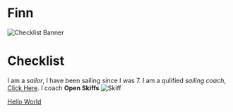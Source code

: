 # Finn
![Checklist Banner](https://encrypted-tbn0.gstatic.com/images?q=tbn:ANd9GcQtdhHwOhtBwrsf3t5oBfovKz29hXMav3dDi3RtG78z&s)

# Checklist 


I am a *sailor*, I have been sailing since I was 7. I am a qulified *sailing coach*, [Click Here](https://www.yachtingnz.org.nz/public-profile/finn-murray). I coach **Open Skiffs** ![Skiff](https://i.ytimg.com/vi/rJVlyt38GbM/maxresdefault.jpg)


[Hello World](https://finnwurray.github.io/Hello-world/)
